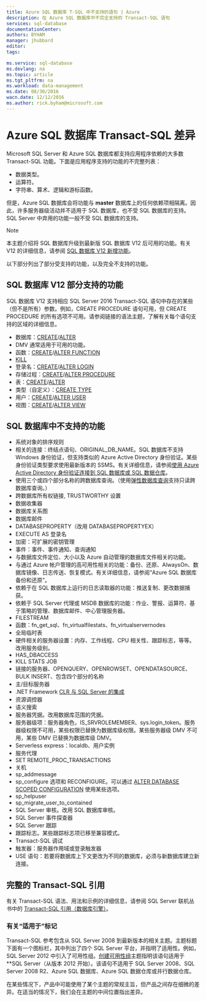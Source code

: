 ```yaml
---
title: Azure SQL 数据库 T-SQL 中不支持的语句 | Azure
description: 在 Azure SQL 数据库中不完全支持的 Transact-SQL 语句
services: sql-database
documentationCenter: 
authors: BYHAM
manager: jhubbard
editor: 
tags: 

ms.service: sql-database
ms.devlang: na
ms.topic: article
ms.tgt_pltfrm: na
ms.workload: data-management
ms.date: 08/30/2016
wacn.date: 12/12/2016
ms.author: rick.byham@microsoft.com
---
```


# Azure SQL 数据库 Transact-SQL 差异

Microsoft SQL Server 和 Azure SQL 数据库都支持应用程序依赖的大多数 Transact-SQL 功能。下面是应用程序支持的功能的不完整列表：

- 数据类型。
- 运算符。
- 字符串、算术、逻辑和游标函数。

但是，Azure SQL 数据库会将功能与 **master** 数据库上的任何依赖项相隔离。因此，许多服务器级活动并不适用于 SQL 数据库，也不受 SQL 数据库的支持。SQL Server 中弃用的功能一般不受 SQL 数据库的支持。

> [!NOTE]
本主题介绍将 SQL 数据库升级到最新版 SQL 数据库 V12 后可用的功能。有关 V12 的详细信息，请参阅 [SQL 数据库 V12 新增功能](./sql-database-v12-whats-new.md)。

以下部分列出了部分受支持的功能，以及完全不支持的功能。

## SQL 数据库 V12 部分支持的功能

SQL 数据库 V12 支持相应 SQL Server 2016 Transact-SQL 语句中存在的某些（但不是所有）参数。例如，CREATE PROCEDURE 语句可用，但 CREATE PROCEDURE 的所有选项不可用。请参阅链接的语法主题，了解有关每个语句支持的区域的详细信息。

- 数据库：[CREATE](https://msdn.microsoft.com/zh-cn/library/dn268335.aspx)/[ALTER](https://msdn.microsoft.com/zh-cn/library/ms174269.aspx)
- DMV 通常适用于可用的功能。
- 函数：[CREATE](https://msdn.microsoft.com/zh-cn/library/ms186755.aspx)/[ALTER FUNCTION](https://msdn.microsoft.com/zh-cn/library/ms186967.aspx)
- [KILL](https://msdn.microsoft.com/zh-cn/library/ms173730.aspx)
- 登录名：[CREATE](https://msdn.microsoft.com/zh-cn/library/ms189751.aspx)/[ALTER LOGIN](https://msdn.microsoft.com/zh-cn/library/ms189828.aspx)
- 存储过程：[CREATE](https://msdn.microsoft.com/zh-cn/library/ms187926.aspx)/[ALTER PROCEDURE](https://msdn.microsoft.com/zh-cn/library/ms189762.aspx)
- 表：[CREATE](https://msdn.microsoft.com/zh-cn/library/dn305849.aspx)/[ALTER](https://msdn.microsoft.com/zh-cn/library/ms190273.aspx)
- 类型（自定义）：[CREATE TYPE](https://msdn.microsoft.com/zh-cn/library/ms175007.aspx)
- 用户：[CREATE](https://msdn.microsoft.com/zh-cn/library/ms173463.aspx)/[ALTER USER](https://msdn.microsoft.com/zh-cn/library/ms176060.aspx)
- 视图：[CREATE](https://msdn.microsoft.com/zh-cn/library/ms187956.aspx)/[ALTER VIEW](https://msdn.microsoft.com/zh-cn/library/ms173846.aspx)

## SQL 数据库中不支持的功能

- 系统对象的排序规则
- 相关的连接：终结点语句、ORIGINAL\_DB\_NAME。SQL 数据库不支持 Windows 身份验证，但支持类似的 Azure Active Directory 身份验证。某些身份验证类型要求使用最新版本的 SSMS。有关详细信息，请参阅[使用 Azure Active Directory 身份验证连接到 SQL 数据库或 SQL 数据仓库](./sql-database-aad-authentication.md)。
- 使用三个或四个部分名称的跨数据库查询。（使用[弹性数据库查询](./sql-database-elastic-query-overview.md)支持只读跨数据库查询。）
- 跨数据库所有权链接, TRUSTWORTHY 设置
- 数据收集器
- 数据库关系图
- 数据库邮件
- DATABASEPROPERTY（改用 DATABASEPROPERTYEX）
- EXECUTE AS 登录名
- 加密：可扩展的密钥管理
- 事件：事件、事件通知、查询通知
- 与数据库文件定位、大小以及 Azure 自动管理的数据库文件相关的功能。
- 与通过 Azure 帐户管理的高可用性相关的功能：备份、还原、AlwaysOn、数据库镜像、日志传送、恢复模式。有关详细信息，请参阅“Azure SQL 数据库备份和还原”。
- 依赖于在 SQL 数据库上运行的日志读取器的功能：推送复制、更改数据捕获。
- 依赖于 SQL Server 代理或 MSDB 数据库的功能：作业、警报、运算符、基于策略的管理、数据库邮件、中心管理服务器。
- FILESTREAM
- 函数：fn\_get\_sql、fn\_virtualfilestats、fn\_virtualservernodes
- 全局临时表
- 硬件相关的服务器设置：内存、工作线程、CPU 相关性、跟踪标志，等等。改用服务级别。
- HAS\_DBACCESS
- KILL STATS JOB
- 链接的服务器、OPENQUERY、OPENROWSET、OPENDATASOURCE、BULK INSERT、包含四个部分的名称
- 主/目标服务器
- .NET Framework [CLR 与 SQL Server 的集成](http://msdn.microsoft.com/zh-cn/library/ms254963.aspx)
- 资源调控器
- 语义搜索
- 服务器凭据。改用数据库范围的凭据。
- 服务器级项：服务器角色，IS\_SRVROLEMEMBER、sys.login\_token。服务器级权限不可用，某些权限已替换为数据库级权限。某些服务器级 DMV 不可用，某些 DMV 已替换为数据库级 DMV。
- Serverless express：localdb、用户实例
- 服务代理
- SET REMOTE\_PROC\_TRANSACTIONS
- 关机
- sp\_addmessage
- sp\_configure 选项和 RECONFIGURE。可以通过 [ALTER DATABASE SCOPED CONFIGURATION](https://msdn.microsoft.com/zh-cn/library/mt629158.aspx) 使用某些选项。
- sp\_helpuser
- sp\_migrate\_user\_to\_contained
- SQL Server 审核。改用 SQL 数据库审核。
- SQL Server 事件探查器
- SQL Server 跟踪
- 跟踪标志。某些跟踪标志项已移至兼容模式。
- Transact-SQL 调试
- 触发器：服务器作用域或登录触发器
- USE 语句：若要将数据库上下文更改为不同的数据库，必须与新数据库建立新连接。

## 完整的 Transact-SQL 引用

有关 Transact-SQL 语法、用法和示例的详细信息，请参阅 SQL Server 联机丛书中的 [Transact-SQL 引用（数据库引擎）](https://msdn.microsoft.com/zh-cn/library/bb510741.aspx)。

### 有关“适用于”标记

Transact-SQL 参考包含从 SQL Server 2008 到最新版本的相关主题。主题标题下面有一个图标栏，其中列出了四个 SQL Server 平台，并指明了适用性。例如，SQL Server 2012 中引入了可用性组。[创建可用性组](https://msdn.microsoft.com/zh-cn/library/ff878399.aspx)主题指明该语句适用于 **SQL Server（从版本 2012 开始）。该语句不适用于 SQL Server 2008、SQL Server 2008 R2、Azure SQL 数据库、Azure SQL 数据仓库或并行数据仓库。

在某些情况下，产品中可能使用了某个主题的常规主旨，但产品之间存在细微的差异。在适当的情况下，我们会在主题的中间位置指出差异。

<!---HONumber=Mooncake_Quality_Review_1118_2016-->